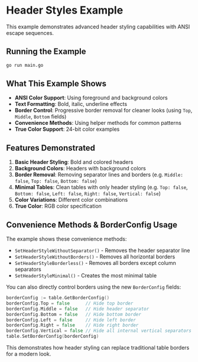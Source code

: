 # Header Styles Example

This example demonstrates advanced header styling capabilities with ANSI escape sequences.

## Running the Example

```bash
go run main.go
```

## What This Example Shows

- **ANSI Color Support**: Using foreground and background colors
- **Text Formatting**: Bold, italic, underline effects
- **Border Control**: Progressive border removal for cleaner looks (using `Top`, `Middle`, `Bottom` fields)
- **Convenience Methods**: Using helper methods for common patterns
- **True Color Support**: 24-bit color examples

## Features Demonstrated

1. **Basic Header Styling**: Bold and colored headers
2. **Background Colors**: Headers with background colors
3. **Border Removal**: Removing separator lines and borders (e.g. `Middle: false`, `Top: false`, `Bottom: false`)
4. **Minimal Tables**: Clean tables with only header styling (e.g. `Top: false`, `Bottom: false`, `Left: false`, `Right: false`, `Vertical: false`)
5. **Color Variations**: Different color combinations
6. **True Color**: RGB color specification

## Convenience Methods & BorderConfig Usage

The example shows these convenience methods:

- `SetHeaderStyleWithoutSeparator()` - Removes the header separator line
- `SetHeaderStyleWithoutBorders()` - Removes all horizontal borders
- `SetHeaderStyleBorderless()` - Removes all borders except column separators
- `SetHeaderStyleMinimal()` - Creates the most minimal table

You can also directly control borders using the new `BorderConfig` fields:

```go
borderConfig := table.GetBorderConfig()
borderConfig.Top = false      // Hide top border
borderConfig.Middle = false   // Hide header separator
borderConfig.Bottom = false   // Hide bottom border
borderConfig.Left = false     // Hide left border
borderConfig.Right = false    // Hide right border
borderConfig.Vertical = false // Hide all internal vertical separators
table.SetBorderConfig(borderConfig)
```

This demonstrates how header styling can replace traditional table borders for a modern look.
